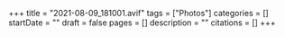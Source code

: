 +++
title = "2021-08-09_181001.avif"
tags = ["Photos"]
categories = []
startDate = ""
draft = false
pages = []
description = ""
citations = []
+++
